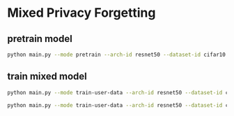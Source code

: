 # Mixed Privacy Forgetting

## pretrain model

```bash
python main.py --mode pretrain --arch-id resnet50 --dataset-id cifar10 --split-rate 0.5
```

## train mixed model

```bash
python main.py --mode train-user-data --arch-id resnet50 --dataset-id cifar10 --number-of-linearized-components 5 --use-default
```

```bash
python main.py --mode train-user-data --arch-id resnet50 --dataset-id cifar10 --number-of-linearized-components 5 --pretrained-model-path checkpoint/05022024-112451-pretrain-resnet50-cifar10-split0.5/05022024_112451_pretrain_resnet50_cifar10_split0.5.pth --split-rate 0.5
```
